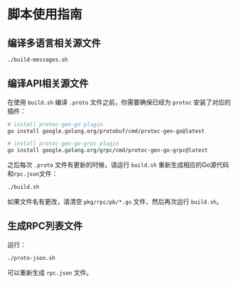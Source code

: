 # 脚本使用指南

## 编译多语言相关源文件
~~~bash
./build-messages.sh
~~~

## 编译API相关源文件
在使用 `build.sh` 编译 `.proto` 文件之前，你需要确保已经为 `protoc` 安装了对应的插件：
~~~bash
# install protoc-gen-go plugin
go install google.golang.org/protobuf/cmd/protoc-gen-go@latest

# install protoc-gen-go-grpc plugin
go install google.golang.org/grpc/cmd/protoc-gen-go-grpc@latest
~~~

之后每次 `.proto` 文件有更新的时候，请运行 `build.sh` 重新生成相应的Go源代码和`rpc.json`文件：
~~~bash
./build.sh
~~~

如果文件名有更改，请清空 `pkg/rpc/pb/*.go` 文件，然后再次运行 `build.sh`。


## 生成RPC列表文件
运行：
~~~bash
./proto-json.sh
~~~
可以重新生成 `rpc.json` 文件。